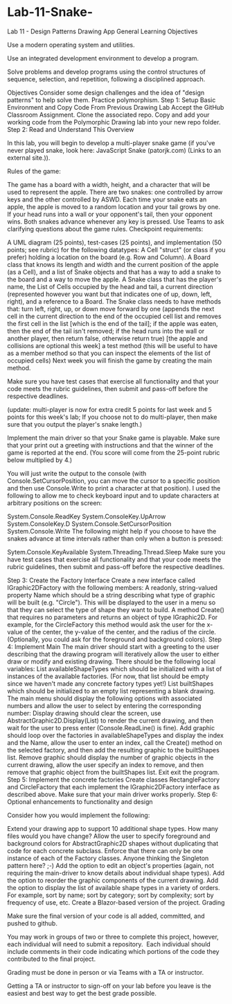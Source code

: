 # Lab-11-Snake-

Lab 11 - Design Patterns Drawing App
General Learning Objectives

Use a modern operating system and utilities.

Use an integrated development environment to develop a program.

Solve problems and develop programs using the control structures of sequence, selection, and repetition, following a disciplined approach.

Objectives
Consider some design challenges and the idea of "design patterns" to help solve them.
Practice polymorphism.
Step 1: Setup Basic Environment and Copy Code From Previous Drawing Lab
Accept the GitHub Classroom Assignment.
Clone the associated repo.
Copy and add your working code from the Polymorphic Drawing lab into your new repo folder.
Step 2: Read and Understand This Overview

In this lab, you will begin to develop a multi-player snake game (if you've never played snake, look here: JavaScript Snake (patorjk.com) (Links to an external site.)).

Rules of the game:

The game has a board with a width, height, and a character that will be used to represent the apple. There are two snakes: one controlled by arrow keys and the other controlled by ASWD. Each time your snake eats an apple, the apple is moved to a random location and your tail grows by one. If your head runs into a wall or your opponent's tail, then your opponent wins. Both snakes advance whenever any key is pressed. Use Teams to ask clarifying questions about the game rules. Checkpoint requirements:

A UML diagram (25 points), test-cases (25 points), and implementation (50 points; see rubric) for the following datatypes: A Cell "struct" (or class if you prefer) holding a location on the board (e.g. Row and Column). A Board class that knows its length and width and the current position of the apple (as a Cell), and a list of Snake objects and that has a way to add a snake to the board and a way to move the apple. A Snake class that has the player's name, the List of Cells occupied by the head and tail, a current direction (represented however you want but that indicates one of up, down, left, right), and a reference to a Board. The Snake class needs to have methods that: turn left, right, up, or down move forward by one (appends the next cell in the current direction to the end of the occupied cell list and removes the first cell in the list [which is the end of the tail]; if the apple was eaten, then the end of the tail isn't removed; if the head runs into the wall or another player, then return false, otherwise return true) [the apple and collisions are optional this week] a test method (this will be useful to have as a member method so that you can inspect the elements of the list of occupied cells) Next week you will finish the game by creating the main method.

Make sure you have test cases that exercise all functionality and that your code meets the rubric guidelines, then submit and pass-off before the respective deadlines.

(update: multi-player is now for extra credit 5 points for last week and 5 points for this week's lab; If you choose not to do multi-player, then make sure that you output the player's snake length.)

Implement the main driver so that your Snake game is playable. Make sure that your print out a greeting with instructions and that the winner of the game is reported at the end. (You score will come from the 25-point rubric below multiplied by 4.)

You will just write the output to the console (with Console.SetCursorPosition, you can move the cursor to a specific position and then use Console.Write to print a character at that position). I used the following to allow me to check keyboard input and to update characters at arbitrary positions on the screen:

System.Console.ReadKey System.ConsoleKey.UpArrow System.ConsoleKey.D System.Console.SetCursorPosition System.Console.Write The following might help if you choose to have the snakes advance at time intervals rather than only when a button is pressed:

Sytem.Console.KeyAvailable System.Threading.Thread.Sleep Make sure you have test cases that exercise all functionality and that your code meets the rubric guidelines, then submit and pass-off before the respective deadlines.

Step 3: Create the Factory Interface
Create a new interface called IGraphic2DFactory with the following members:
A readonly, string-valued property Name which should be a string describing what type of graphic will be built (e.g. "Circle"). This will be displayed to the user in a menu so that they can select the type of shape they want to build.
A method Create() that requires no parameters and returns an object of type IGraphic2D. For example, for the CircleFactory this method would ask the user for the x-value of the center, the y-value of the center, and the radius of the circle. (Optionally, you could ask for the foreground and background colors).
Step 4: Implement Main
The main driver should start with a greeting to the user describing that the drawing program will iteratively allow the user to either draw or modify and existing drawing.
There should be the following local variables:
List<IGraphic2DFactory> availableShapeTypes which should be initialized with a list of instances of the available factories. (For now, that list should be empty since we haven't made any concrete factory types yet!)
List<IGraphic2D> builtShapes which should be initialized to an empty list representing a blank drawing.
The main menu should display the following options with associated numbers and allow the user to select by entering the corresponding number:
Display drawing should clear the screen, use AbstractGraphic2D.Display(List<IGraphic2D>) to render the current drawing, and then wait for the user to press enter (Console.ReadLine() is fine).
Add graphic should loop over the factories in availableShapeTypes and display the index and the Name, allow the user to enter an index, call the Create() method on the selected factory, and then add the resulting graphic to the builtShapes list.
Remove graphic should display the number of graphic objects in the current drawing, allow the user specify an index to remove, and then remove that graphic object from the builtShapes list.
Exit exit the program.
Step 5: Implement the concrete factories
Create classes RectangleFactory and CircleFactory that each implement the IGraphic2DFactory interface as described above.
Make sure that your main driver works properly.
Step 6: Optional enhancements to functionality and design

Consider how you would implement the following:

Extend your drawing app to support 10 additional shape types. How many files would you have change?
Allow the user to specify foreground and background colors for AbstractGraphic2D shapes without duplicating that code for each concrete subclass.
Enforce that there can only be one instance of each of the Factory classes. Anyone thinking the Singleton pattern here? ;-)
Add the option to edit an object's properties (again, not requiring the main-driver to know details about individual shape types).
Add the option to reorder the graphic components of the current drawing.
Add the option to display the list of available shape types in a variety of orders. For example, sort by name; sort by category; sort by complexity; sort by frequency of use, etc.
Create a Blazor-based version of the project.
Grading

Make sure the final version of your code is all added, committed, and pushed to github.

You may work in groups of two or three to complete this project, however, each individual will need to submit a repository.  Each individual should include comments in their code indicating which portions of the code they contributed to the final project. 

Grading must be done in person or via Teams with a TA or instructor.

Getting a TA or instructor to sign-off on your lab before you leave is the easiest and best way to get the best grade possible.
